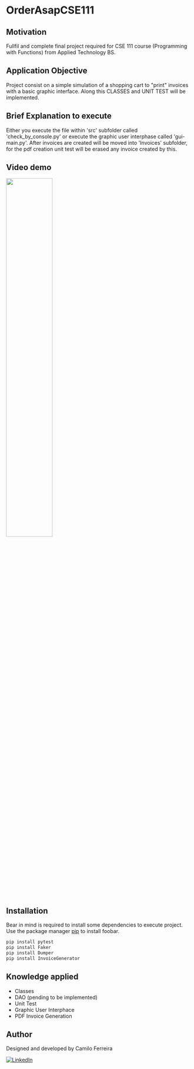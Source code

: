 # OrderAsapCSE111

## Motivation
Fullfil and complete final project required for CSE 111 course (Programming with Functions) from Applied Technology BS.

## Application Objective
Project consist on a simple simulation of a shopping cart to "print" invoices with a basic graphic interface. Along this CLASSES and UNIT TEST will be implemented.

## Brief Explanation to execute
Either you execute the file within 'src' subfolder called 'check_by_console.py' or execute the graphic user interphase called 'gui-main.py'.
After invoices are created will be moved into 'Invoices' subfolder, for the pdf creation unit test will be erased any invoice created by this.

## Video demo
[<img src="https://i.ytimg.com/vi/Hc79sDi3f0U/maxresdefault.jpg" width="50%">](https://www.youtube.com/watch?v=4wzH9saLEC0 "Invoice Generator Video Demo")

## Installation
Bear in mind is required to install some dependencies to execute project. Use the package manager [pip](https://pip.pypa.io/en/stable/) to install foobar.

```bash
pip install pytest
pip install Faker
pip install Dumper
pip install InvoiceGenerator
```

## Knowledge applied
- Classes
- DAO (pending to be implemented)
- Unit Test
- Graphic User Interphace
- PDF Invoice Generation

## Author
Designed and developed by Camilo Ferreira

[![LinkedIn](https://img.shields.io/badge/-LinkedIn-blue?style=flat-square&logo=Linkedin&logoColor=white&link=https://www.linkedin.com/in/camiloferreirafosalba/?locale=en_US)](https://www.linkedin.com/in/camiloferreirafosalba/?locale=en_US)
